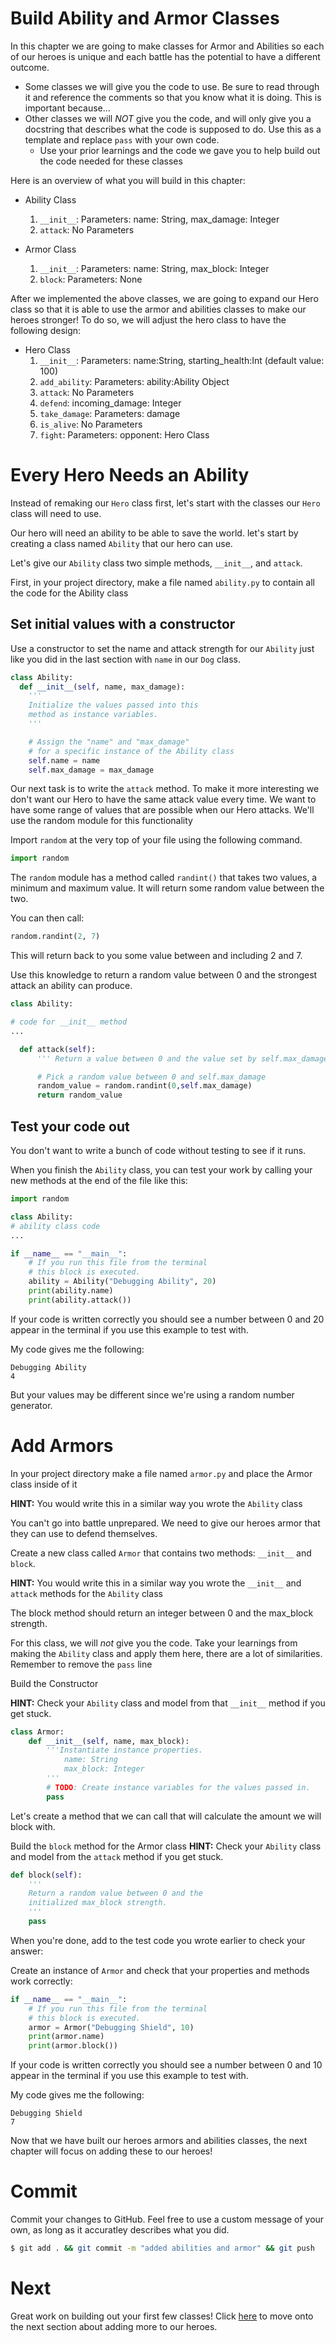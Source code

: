 # Build Ability and Armor Classes

In this chapter we are going to make classes for Armor and Abilities so each of our heroes is unique and each battle has the potential to have a different outcome.

- Some classes we will give you the code to use. Be sure to read through it and reference the comments so that you know what it is doing. This is important because...
- Other classes we will _NOT_ give you the code, and will only give you a docstring that describes what the code is supposed to do. Use this as a template and replace `pass` with your own code.
  - Use your prior learnings and the code we gave you to help build out the code needed for these classes

Here is an overview of what you will build in this chapter:

* Ability Class
  1. `__init__`: Parameters: name: String, max_damage: Integer
  2. `attack`: No Parameters

* Armor Class
  1. `__init__`: Parameters: name: String, max_block: Integer
  2. `block`: Parameters: None

After we implemented the above classes, we are going to expand our Hero class so that it is able to use the armor and abilities classes to make our heroes stronger! To do so, we will adjust the hero class to have the following design:

* Hero Class
  1. `__init__`: Parameters: name:String, starting_health:Int (default value: 100)
  2. `add_ability`: Parameters: ability:Ability Object
  3. `attack`:  No Parameters
  4. `defend`: incoming_damage: Integer
  5. `take_damage`: Parameters: damage
  6. `is_alive`: No Parameters
  7. `fight`: Parameters: opponent: Hero Class  


# Every Hero Needs an Ability

Instead of remaking our `Hero` class first, let's start with the classes our `Hero` class will need to use.

Our hero will need an ability to be able to save the world. let's start by creating a class named `Ability` that our hero can use.

Let's give our `Ability` class two simple methods, `__init__`, and `attack`.

First, in your project directory, make a file named `ability.py` to contain all the code for the Ability class

## Set initial values with a constructor

Use a constructor to set the name and attack strength for our `Ability` just like you did in the last section with `name` in our `Dog` class.

```python
class Ability:
  def __init__(self, name, max_damage):
    '''
    Initialize the values passed into this
    method as instance variables.
    '''

    # Assign the "name" and "max_damage"
    # for a specific instance of the Ability class
    self.name = name
    self.max_damage = max_damage
```

Our next task is to write the `attack` method. To make it more interesting we don't want our Hero to have the same attack value every time. We want to have some range of values that are possible when our Hero attacks. We'll use the random module for this functionality

Import `random` at the very top of your file using the following command.

```python
import random
```

The `random` module has a method called `randint()` that takes two values, a minimum and maximum value. It will return some random value between the two.

You can then call:

```python
random.randint(2, 7)
```

This will return back to you some value between and including 2 and 7.

Use this knowledge to return a random value between 0 and the strongest attack an ability can produce.

```python
class Ability:

# code for __init__ method
...

  def attack(self):
      ''' Return a value between 0 and the value set by self.max_damage.'''

      # Pick a random value between 0 and self.max_damage
      random_value = random.randint(0,self.max_damage)
      return random_value
```

## Test your code out

You don't want to write a bunch of code without testing to see if it runs.

When you finish the `Ability` class, you can test your work by calling your new methods at the end of the file like this:

```python
import random

class Ability:
# ability class code
...

if __name__ == "__main__":
    # If you run this file from the terminal
    # this block is executed.
    ability = Ability("Debugging Ability", 20)
    print(ability.name)
    print(ability.attack())
```

If your code is written correctly you should see a number between 0 and 20 appear in the terminal if you use this example to test with.

My code gives me the following:

```
Debugging Ability
4
```

But your values may be different since we're using a random number generator.

# Add Armors

In your project directory make a file named `armor.py` and place the Armor class inside of it

**HINT:** You would write this in a similar way you  wrote the `Ability` class

You can't go into battle unprepared. We need to give our heroes armor that they can use to defend themselves.

Create a new class called `Armor` that contains two methods: `__init__` and `block`.

**HINT:** You would write this in a similar way you  wrote the `__init__` and `attack` methods for the `Ability` class

The block method should return an integer between 0 and the max_block strength.

For this class, we will _not_ give you the code. Take your learnings from making the `Ability` class and apply them here, there are a lot of similarities. Remember to remove the `pass` line

Build the Constructor

**HINT:** Check your `Ability` class and model from that `__init__` method if you get stuck.

```python
class Armor:
    def __init__(self, name, max_block):
        '''Instantiate instance properties.
            name: String
            max_block: Integer
        '''
        # TODO: Create instance variables for the values passed in.
        pass
```

Let's create a method that we can call that will calculate the amount we will block with.

Build the `block` method for the Armor class
**HINT:** Check your `Ability` class and model from the `attack` method if you get stuck.

```python
def block(self):
    '''
    Return a random value between 0 and the
    initialized max_block strength.
    '''
    pass
```

When you're done, add to the test code you wrote earlier to check your answer:

Create an instance of `Armor` and check that your properties and methods work correctly:

```python
if __name__ == "__main__":
    # If you run this file from the terminal
    # this block is executed.
    armor = Armor("Debugging Shield", 10)
    print(armor.name)
    print(armor.block())
```

If your code is written correctly you should see a number between 0 and 10 appear in the terminal if you use this example to test with.

My code gives me the following:

```
Debugging Shield
7
```

Now that we have built our heroes armors and abilities classes, the next chapter will focus on adding these to our heroes!

# Commit

Commit your changes to GitHub. Feel free to use a custom message of your own, as long as it accuratley describes what you did.

```bash
$ git add . && git commit -m "added abilities and armor" && git push
```

# Next

Great work on building out your first few classes! Click [here](../P03-Adding-To-Our-Heroes/content.md) to move onto the next section about adding more to our heroes.
